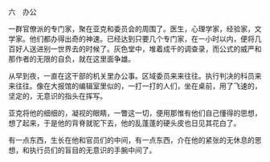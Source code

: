 六　办公

  

一群官僚派的专门家，聚在亚克和委员会的周围了。医生，心理学家，经验家，文学家。他们都办得出奇的神速。已经达到只要几个专门家，在一小时以内，便将几百好人送进别一世界去的时候了。灰色堂中，堆着成千的调查录，而公式的威严和那作者的无限的自负，就在这里面争雄。

从早到夜，一直在这干部的机关里办公事。区域委员来来往往。执行判决的科员来来往往。像在大报馆的编辑室里似的，一打一打的人们，坐在桌前，用了飞速的，坚定的，无意识的指头在挥写。

亚克将他的细细的，凝视的眼睛，一瞥这一切，便用那惟有他们自己懂得的思想，想了起来，于是他的背脊就驼下去，他的乱蓬蓬的硬头皮也日见其花白了。

有一点东西，生长在他和官员们的中间，有一点东西，介在他的紧张的无休息的思想，和执行员们的盲目的无意识的手腕中间了。